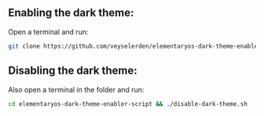 ## Enabling the dark theme: 
Open a terminal and run: 
```bash
git clone https://github.com/veyselerden/elementaryos-dark-theme-enabler-script.git && cd elementaryos-dark-theme-enabler-script && ./enable-dark-theme.sh
```

## Disabling the dark theme:
Also open a terminal in the folder and run:
```bash
cd elementaryos-dark-theme-enabler-script && ./disable-dark-theme.sh
```
